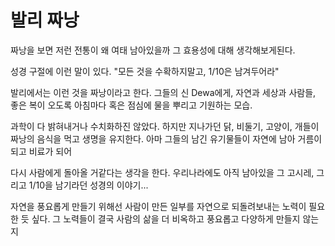 
# 발리 짜낭

짜낭을 보면 저런 전통이 왜 여태 남아있을까
그 효용성에 대해 생각해보게된다.

성경 구절에 이런 말이 있다.
"모든 것을 수확하지말고, 1/10은 남겨두어라"

발리에서는 이런 것을 짜낭이라고 한다.
그들의 신 Dewa에게, 자연과 세상과 사람들, 좋은 복이 오도록 아침마다 혹은 점심에 물을 뿌리고 기원하는 모습.

과학이 다 밝혀내거나 수치화하진 않았다.
하지만 지나가던 닭, 비둘기, 고양이, 개들이 짜낭의 음식을 먹고 생명을 유지한다.
아마 그들의 남긴 유기물들이 자연에 남아 거름이되고 비료가 되어 

다시 사람에게 돌아올 거같다는 생각을 한다.
우리나라에도 아직 남아있을 그 고시레,
그리고 1/10을 남기라던 성경의 이야기...

자연을 풍요롭게 만들기 위해선
사람이 만든 일부를 자연으로 되돌려보내는 노력이 필요한 듯 싶다.
그 노력들이 결국 사람의 삶을 더 비옥하고 풍요롭고 다양하게 만들지 않는지

